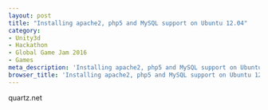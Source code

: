 ```yaml
---
layout: post
title: "Installing apache2, php5 and MySQL support on Ubuntu 12.04"
category: 
- Unity3d
- Hackathon
- Global Game Jam 2016
- Games
meta_description: 'Installing apache2, php5 and MySQL support on Ubuntu 12.04'
browser_title: 'Installing apache2, php5 and MySQL support on Ubuntu 12.04'
---
```


quartz.net